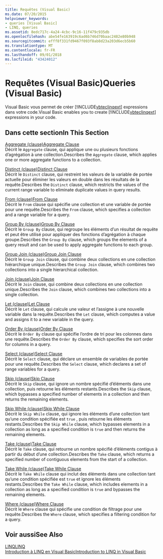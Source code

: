 ```yaml
---
title: Requêtes (Visual Basic)
ms.date: 07/20/2015
helpviewer_keywords:
- queries [Visual Basic]
- LINQ, queries
ms.assetid: 8edc717c-4a24-4cbc-9c16-11f479c935db
ms.openlocfilehash: abe54fe163919c6ad6b746d70baac2482e80b948
ms.sourcegitcommit: efff8f331fd9467f093f8ab8d23a203d6ecb5b60
ms.translationtype: MT
ms.contentlocale: fr-FR
ms.lasthandoff: 09/01/2018
ms.locfileid: "43424012"
---
```

# <a name="queries-visual-basic"></a><span data-ttu-id="9c381-102">Requêtes (Visual Basic)</span><span class="sxs-lookup"><span data-stu-id="9c381-102">Queries (Visual Basic)</span></span>
<span data-ttu-id="9c381-103">Visual Basic vous permet de créer [!INCLUDE[vbteclinqext](~/includes/vbteclinqext-md.md)] expressions dans votre code.</span><span class="sxs-lookup"><span data-stu-id="9c381-103">Visual Basic enables you to create [!INCLUDE[vbteclinqext](~/includes/vbteclinqext-md.md)] expressions in your code.</span></span>  
  
## <a name="in-this-section"></a><span data-ttu-id="9c381-104">Dans cette section</span><span class="sxs-lookup"><span data-stu-id="9c381-104">In This Section</span></span>  
 [<span data-ttu-id="9c381-105">Aggregate (clause)</span><span class="sxs-lookup"><span data-stu-id="9c381-105">Aggregate Clause</span></span>](../../../visual-basic/language-reference/queries/aggregate-clause.md)  
 <span data-ttu-id="9c381-106">Décrit le `Aggregate` clause, qui applique une ou plusieurs fonctions d’agrégation à une collection.</span><span class="sxs-lookup"><span data-stu-id="9c381-106">Describes the `Aggregate` clause, which applies one or more aggregate functions to a collection.</span></span>  
  
 [<span data-ttu-id="9c381-107">Distinct (clause)</span><span class="sxs-lookup"><span data-stu-id="9c381-107">Distinct Clause</span></span>](../../../visual-basic/language-reference/queries/distinct-clause.md)  
 <span data-ttu-id="9c381-108">Décrit le `Distinct` clause, qui restreint les valeurs de la variable de portée actuelle pour éliminer les valeurs en double dans les résultats de la requête.</span><span class="sxs-lookup"><span data-stu-id="9c381-108">Describes the `Distinct` clause, which restricts the values of the current range variable to eliminate duplicate values in query results.</span></span>  
  
 [<span data-ttu-id="9c381-109">From (clause)</span><span class="sxs-lookup"><span data-stu-id="9c381-109">From Clause</span></span>](../../../visual-basic/language-reference/queries/from-clause.md)  
 <span data-ttu-id="9c381-110">Décrit le `From` clause qui spécifie une collection et une variable de portée pour une requête.</span><span class="sxs-lookup"><span data-stu-id="9c381-110">Describes the `From` clause, which specifies a collection and a range variable for a query.</span></span>  
  
 [<span data-ttu-id="9c381-111">Group By (clause)</span><span class="sxs-lookup"><span data-stu-id="9c381-111">Group By Clause</span></span>](../../../visual-basic/language-reference/queries/group-by-clause.md)  
 <span data-ttu-id="9c381-112">Décrit le `Group By` clause, qui regroupe les éléments d’un résultat de requête et peut être utilisé pour appliquer des fonctions d’agrégation à chaque groupe.</span><span class="sxs-lookup"><span data-stu-id="9c381-112">Describes the `Group By` clause, which groups the elements of a query result and can be used to apply aggregate functions to each group.</span></span>  
  
 [<span data-ttu-id="9c381-113">Group Join (clause)</span><span class="sxs-lookup"><span data-stu-id="9c381-113">Group Join Clause</span></span>](../../../visual-basic/language-reference/queries/group-join-clause.md)  
 <span data-ttu-id="9c381-114">Décrit le `Group Join` clause, qui combine deux collections en une collection hiérarchique unique.</span><span class="sxs-lookup"><span data-stu-id="9c381-114">Describes the `Group Join` clause, which combines two collections into a single hierarchical collection.</span></span>  
  
 [<span data-ttu-id="9c381-115">Join (clause)</span><span class="sxs-lookup"><span data-stu-id="9c381-115">Join Clause</span></span>](../../../visual-basic/language-reference/queries/join-clause.md)  
 <span data-ttu-id="9c381-116">Décrit le `Join` clause, qui combine deux collections en une collection unique.</span><span class="sxs-lookup"><span data-stu-id="9c381-116">Describes the `Join` clause, which combines two collections into a single collection.</span></span>  
  
 [<span data-ttu-id="9c381-117">Let (clause)</span><span class="sxs-lookup"><span data-stu-id="9c381-117">Let Clause</span></span>](../../../visual-basic/language-reference/queries/let-clause.md)  
 <span data-ttu-id="9c381-118">Décrit le `Let` clause, qui calcule une valeur et l’assigne à une nouvelle variable dans la requête.</span><span class="sxs-lookup"><span data-stu-id="9c381-118">Describes the `Let` clause, which computes a value and assigns it to a new variable in the query.</span></span>  
  
 [<span data-ttu-id="9c381-119">Order By (clause)</span><span class="sxs-lookup"><span data-stu-id="9c381-119">Order By Clause</span></span>](../../../visual-basic/language-reference/queries/order-by-clause.md)  
 <span data-ttu-id="9c381-120">Décrit le `Order By` clause qui spécifie l’ordre de tri pour les colonnes dans une requête.</span><span class="sxs-lookup"><span data-stu-id="9c381-120">Describes the `Order By` clause, which specifies the sort order for columns in a query.</span></span>  
  
 [<span data-ttu-id="9c381-121">Select (clause)</span><span class="sxs-lookup"><span data-stu-id="9c381-121">Select Clause</span></span>](../../../visual-basic/language-reference/queries/select-clause.md)  
 <span data-ttu-id="9c381-122">Décrit le `Select` clause, qui déclare un ensemble de variables de portée pour une requête.</span><span class="sxs-lookup"><span data-stu-id="9c381-122">Describes the `Select` clause, which declares a set of range variables for a query.</span></span>  
  
 [<span data-ttu-id="9c381-123">Skip (clause)</span><span class="sxs-lookup"><span data-stu-id="9c381-123">Skip Clause</span></span>](../../../visual-basic/language-reference/queries/skip-clause.md)  
 <span data-ttu-id="9c381-124">Décrit le `Skip` clause, qui ignore un nombre spécifié d’éléments dans une collection, puis retourne les éléments restants.</span><span class="sxs-lookup"><span data-stu-id="9c381-124">Describes the `Skip` clause, which bypasses a specified number of elements in a collection and then returns the remaining elements.</span></span>  
  
 [<span data-ttu-id="9c381-125">Skip While (clause)</span><span class="sxs-lookup"><span data-stu-id="9c381-125">Skip While Clause</span></span>](../../../visual-basic/language-reference/queries/skip-while-clause.md)  
 <span data-ttu-id="9c381-126">Décrit le `Skip While` clause, qui ignore les éléments d’une collection tant qu’une condition spécifiée est `true` , puis retourne les éléments restants.</span><span class="sxs-lookup"><span data-stu-id="9c381-126">Describes the `Skip While` clause, which bypasses elements in a collection as long as a specified condition is `true` and then returns the remaining elements.</span></span>  
  
 [<span data-ttu-id="9c381-127">Take (clause)</span><span class="sxs-lookup"><span data-stu-id="9c381-127">Take Clause</span></span>](../../../visual-basic/language-reference/queries/take-clause.md)  
 <span data-ttu-id="9c381-128">Décrit le `Take` clause, qui retourne un nombre spécifié d’éléments contigus à partir du début d’une collection.</span><span class="sxs-lookup"><span data-stu-id="9c381-128">Describes the `Take` clause, which returns a specified number of contiguous elements from the start of a collection.</span></span>  
  
 [<span data-ttu-id="9c381-129">Take While (clause)</span><span class="sxs-lookup"><span data-stu-id="9c381-129">Take While Clause</span></span>](../../../visual-basic/language-reference/queries/take-while-clause.md)  
 <span data-ttu-id="9c381-130">Décrit le `Take While` clause qui inclut des éléments dans une collection tant qu’une condition spécifiée est `true` et ignore les éléments restants.</span><span class="sxs-lookup"><span data-stu-id="9c381-130">Describes the `Take While` clause, which includes elements in a collection as long as a specified condition is `true` and bypasses the remaining elements.</span></span>  
  
 [<span data-ttu-id="9c381-131">Where (clause)</span><span class="sxs-lookup"><span data-stu-id="9c381-131">Where Clause</span></span>](../../../visual-basic/language-reference/queries/where-clause.md)  
 <span data-ttu-id="9c381-132">Décrit le `Where` clause qui spécifie une condition de filtrage pour une requête.</span><span class="sxs-lookup"><span data-stu-id="9c381-132">Describes the `Where` clause, which specifies a filtering condition for a query.</span></span>  
  
## <a name="see-also"></a><span data-ttu-id="9c381-133">Voir aussi</span><span class="sxs-lookup"><span data-stu-id="9c381-133">See Also</span></span>  
 [<span data-ttu-id="9c381-134">LINQ</span><span class="sxs-lookup"><span data-stu-id="9c381-134">LINQ</span></span>](../../../visual-basic/programming-guide/language-features/linq/index.md)  
 [<span data-ttu-id="9c381-135">Introduction à LINQ en Visual Basic</span><span class="sxs-lookup"><span data-stu-id="9c381-135">Introduction to LINQ in Visual Basic</span></span>](../../../visual-basic/programming-guide/language-features/linq/introduction-to-linq.md)
